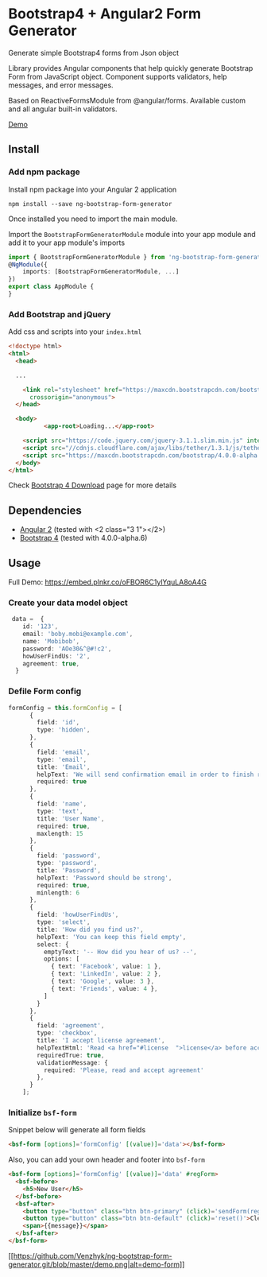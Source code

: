 
# Bootstrap4 + Angular2 Form Generator

Generate simple Bootstrap4 forms from Json object

Library provides Angular components that help quickly generate Bootstrap Form from JavaScript object. 
Component supports validators, help messages, and error messages. 

Based on ReactiveFormsModule from @angular/forms.
Available custom and all angular built-in validators.

[Demo](https://embed.plnkr.co/oFBOR6C1ylYquLA8oA4G) 

## Install

### Add npm package
Install npm package into your Angular 2 application

`npm install --save ng-bootstrap-form-generator`

Once installed you need to import the main module.

Import the `BootstrapFormGeneratorModule` module into your app module and add it to your app module's imports
```typescript
import { BootstrapFormGeneratorModule } from 'ng-bootstrap-form-generator';
@NgModule({
    imports: [BootstrapFormGeneratorModule, ...]
})
export class AppModule {
} 
```

### Add Bootstrap and jQuery

Add css and scripts into your `index.html`
```html
<!doctype html>
<html>
  <head>

  ...

    <link rel="stylesheet" href="https://maxcdn.bootstrapcdn.com/bootstrap/4.0.0-alpha.6/css/bootstrap.min.css" integrity="sha384-rwoIResjU2yc3z8GV/NPeZWAv56rSmLldC3R/AZzGRnGxQQKnKkoFVhFQhNUwEyJ"
      crossorigin="anonymous">
  </head>

  <body>
          <app-root>Loading...</app-root>

    <script src="https://code.jquery.com/jquery-3.1.1.slim.min.js" integrity="sha384-A7FZj7v+d/sdmMqp/nOQwliLvUsJfDHW+k9Omg/a/EheAdgtzNs3hpfag6Ed950n" crossorigin="anonymous"></script>
    <script src="//cdnjs.cloudflare.com/ajax/libs/tether/1.3.1/js/tether.min.js"></script>
    <script src="https://maxcdn.bootstrapcdn.com/bootstrap/4.0.0-alpha.6/js/bootstrap.min.js" integrity="sha384-vBWWzlZJ8ea9aCX4pEW3rVHjgjt7zpkNpZk+02D9phzyeVkE+jo0ieGizqPLForn" crossorigin="anonymous"></script>
  </body>
</html>
```
Check [Bootstrap 4 Download](https://v4-alpha.getbootstrap.com/getting-started/download/) page for more details

## Dependencies
* [Angular 2](https://angular.io) (tested with <2 class="3 1"></2>)
* [Bootstrap 4](https://v4-alpha.getbootstrap.com) (tested with 4.0.0-alpha.6)

## Usage
 Full Demo: https://embed.plnkr.co/oFBOR6C1ylYquLA8oA4G 

### Create your data model object
```typescript
 data =  {
    id: '123',
    email: 'boby.mobi@example.com',
    name: 'Mobibob',
    password: 'AOe30&^@#!c2',
    howUserFindUs: '2',
    agreement: true,
  }
```

### Defile Form config
```typescript
formConfig = this.formConfig = [
      {
        field: 'id',
        type: 'hidden',
      },
      {
        field: 'email',
        type: 'email',
        title: 'Email',
        helpText: 'We will send confirmation email in order to finish registration',
        required: true
      },
      {
        field: 'name',
        type: 'text',
        title: 'User Name',
        required: true,
        maxlength: 15
      },
      {
        field: 'password',
        type: 'password',
        title: 'Password',
        helpText: 'Password should be strong',
        required: true,
        minlength: 6
      },
      {
        field: 'howUserFindUs',
        type: 'select',
        title: 'How did you find us?',
        helpText: 'You can keep this field empty',
        select: {
          emptyText: '-- How did you hear of us? --',
          options: [
            { text: 'Facebook', value: 1 },
            { text: 'LinkedIn', value: 2 },
            { text: 'Google', value: 3 },
            { text: 'Friends', value: 4 },
          ]
        }
      },
      {
        field: 'agreement',
        type: 'checkbox',
        title: 'I accept license agreement',
        helpTextHtml: 'Read <a href="#license  ">license</a> before accept',
        requiredTrue: true,
        validationMessage: {
          required: 'Please, read and accept agreement'
        },
      }
    ];

```
### Initialize `bsf-form`

Snippet below will generate all form fields
```html
<bsf-form [options]='formConfig' [(value)]='data'></bsf-form>
```

Also, you can add your own header and footer into `bsf-form` 

```html
<bsf-form [options]='formConfig' [(value)]='data' #regForm>
  <bsf-before>
    <h5>New User</h5>
  </bsf-before>
  <bsf-after>
    <button type="button" class="btn btn-primary" (click)='sendForm(regForm.value, regForm.form.valid)'>Register</button>
    <button type="button" class="btn btn-default" (click)='reset()'>Clear</button>
    <span>{{message}}</span>
  </bsf-after>
</bsf-form>

```

[[https://github.com/Venzhyk/ng-bootstrap-form-generator.git/blob/master/demo.png|alt=demo-form]]
